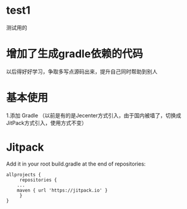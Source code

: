 # test1
测试用的

# 增加了生成gradle依赖的代码
以后得好好学习，争取多写点源码出来，提升自己同时帮助到别人

# 基本使用
1.添加 Gradle （以前是有的是Jecenter方式引入，由于国内被墙了，切换成JitPack方式引入，使用方式不变）

# Jitpack 

Add it in your root build.gradle at the end of repositories:

```
allprojects {
     repositories {
	...
	maven { url 'https://jitpack.io' }
     }
}
```




